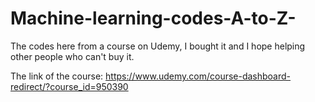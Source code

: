# Machine-learning-codes-A-to-Z-
The codes here from a course on Udemy, I bought it and I hope helping other people who can't buy it.

The link of the course: https://www.udemy.com/course-dashboard-redirect/?course_id=950390
